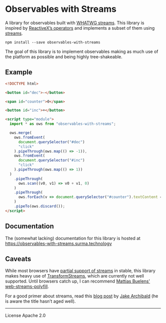 # Observables with Streams

A library for observables built with [WHATWG streams](https://streams.spec.whatwg.org). This library is inspired by [ReactiveX’s operators](http://reactivex.io/documentation/operators.html) and implements a subset of them using [streams](https://streams.spec.whatwg.org).

```
npm install --save observables-with-streams
```

The goal of this library is to implement observables making as much use of the platform as possible and being highly tree-shakeable.

## Example

```html
<!DOCTYPE html>

<button id="dec">-</button>

<span id="counter">0</span>

<button id="inc">+</button>

<script type="module">
  import * as ows from "observables-with-streams";

  ows.merge(
    ows.fromEvent(
      document.querySelector("#dec")
      "click"
    ).pipeThrough(ows.map(() => -1)),
    ows.fromEvent(
      document.querySelector("#inc")
      "click"
    ).pipeThrough(ows.map(() => 1))
  )
    .pipeThrough(
      ows.scan((v0, v1) => v0 + v1, 0)
    )
    .pipeThrough(
      ows.forEach(v => document.querySelector("#counter").textContent = v)
    )
    .pipeTo(ows.discard());
</script>
```

## Documentation

The (somewhat lacking) documentation for this library is hosted at https://observables-with-streams.surma.technology

## Caveats

While most browsers have [partial support of streams](https://caniuse.com/#feat=streams) in stable, this library makes heavy use of [TransformStreams](https://streams.spec.whatwg.org/#ts-model), which are currently not well supported. Until browsers catch up, I can recommend [Mattias Buelens'](https://twitter.com/MattiasBuelens) [web-streams-polyfill](https://npm.im/web-streams-polyfill).

For a good primer about streams, read this [blog post](https://jakearchibald.com/2016/streams-ftw/) by [Jake Archibald](https://twitter.com/jaffathecake/) (he is aware the title hasn’t aged well).

---

License Apache 2.0
